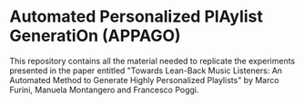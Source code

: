 # Automated Personalized PlAylist GeneratiOn (APPAGO)

This repository contains all the material needed to replicate the experiments presented in the paper entitled "Towards Lean-Back Music Listeners: An Automated Method to Generate Highly Personalized Playlists" by Marco Furini, Manuela Montangero and Francesco Poggi.

